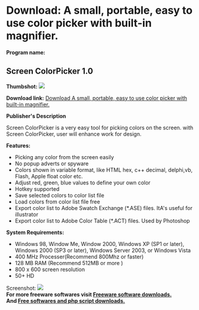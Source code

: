 # Download: A small, portable, easy to use color picker with built-in magnifier.

**Program name:**

## Screen ColorPicker 1.0

  
**Thumbshot:** ![](http://www.freewarefiles.com/screenshot/screen_colorpicker_md.gif)   
  
**Download link:** [Download A small, portable, easy to use color picker with built-in magnifier.](http://freesoftwares.boysofts.com/Screen-ColorPicker_program_51145.html)  
  


**Publisher's Description**  
  


Screen ColorPicker is a very easy tool for picking colors on the screen. with Screen ColorPicker, user will enhance work for design. 

**Features:**

  * Picking any color from the screen easily 
  * No popup adverts or spyware 
  * Colors shown in variable format, like HTML hex, c++ decimal, delphi,vb, Flash, Apple float color etc. 
  * Adjust red, green, blue values to define your own color 
  * Hotkey supported 
  * Save selected colors to color list file 
  * Load colors from color list file free 
  * Export color list to Adobe Swatch Exchange (*.ASE) files. ItA's useful for illustrator 
  * Export color list to Adobe Color Table (*.ACT) files. Used by Photoshop 

**System Requirements:**

  * Windows 98, Window Me, Window 2000, Windows XP (SP1 or later), Windows 2000 (SP3 or later), Windows Server 2003, or Windows Vista 
  * 400 MHz Processer(Recommend 800Mhz or faster) 
  * 128 MB RAM (Recommend 512MB or more ) 
  * 800 x 600 screen resolution 
  * 50+ HD 

  
  
Screenshot: ![](http://www.freewarefiles.com/screenshot/screen_colorpicker.gif)   
**For more freeware softwares visit [Freeware software downloads.](http://freesoftwares.boysofts.com/)**   
**And [Free softwares and php script downloads.](http://www.boysofts.com/)**
